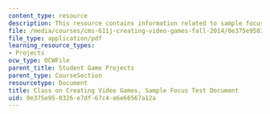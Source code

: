 ```yaml
---
content_type: resource
description: This resource contains information related to sample focus test document.
file: /media/courses/cms-611j-creating-video-games-fall-2014/0e375e950326e7df67c4e6e66567a12a_MITCMS_611JF14_SamplObsrvr.pdf
file_type: application/pdf
learning_resource_types:
- Projects
ocw_type: OCWFile
parent_title: Student Game Projects
parent_type: CourseSection
resourcetype: Document
title: Class on Creating Video Games, Sample Focus Test Document
uid: 0e375e95-0326-e7df-67c4-e6e66567a12a
---
```

